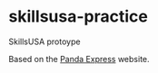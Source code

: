 # skillsusa-practice
SkillsUSA protoype

Based on the [Panda Express](https://www.pandaexpress.com/) website.